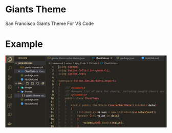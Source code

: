 # Giants Theme
San Francisco Giants Theme For VS Code

# Example
![Theme Sample](images/Sample.png)
